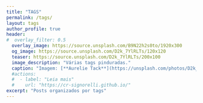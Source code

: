 ```yaml
---
title: "TAGS"
permalink: /tags/
layout: tags
author_profile: true
header:
#  overlay_filter: 0.5
  overlay_image: https://source.unsplash.com/B9N22h2s0to/1920x300
  og_image: https://source.unsplash.com/D2k_7YlRLTs/120x120
  teaser: https://source.unsplash.com/D2k_7YlRLTs/200x100
  image_description: "Várias tags pinduradas."
  caption: "Imagem: [**Aurelie Tack**](https://unsplash.com/photos/D2k_7YlRLTs)"
  #actions:
  #  - label: "Leia mais"
  #    url: "https://cr-signorelli.github.io/"
excerpt: "Posts organizados por tags"
---
```

